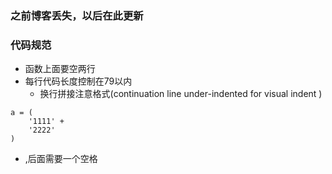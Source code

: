 ### 之前博客丢失，以后在此更新

### 代码规范

* 函数上面要空两行
* 每行代码长度控制在79以内
	* 换行拼接注意格式(continuation line under-indented for visual indent )

````
a = (
	'1111' +
	'2222'
)
```` 

* ,后面需要一个空格